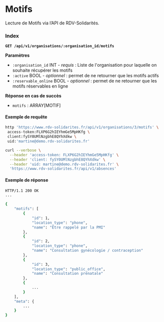 # Motifs

Lecture de Motifs via l’API de RDV-Solidarités.

### Index

**`GET /api/v1/organisations/:organisation_id/motifs`**

**Paramètres**

* `:organisation_id` INT - _requis_ : Liste de l'organisation pour laquelle on souhaite récupérer les motifs
* `:active` BOOL - _optionnel_ : permet de ne retourner que les motifs actifs
* `:reservable_online` BOOL - _optionnel_ : permet de ne retourner que les motifs réservables en ligne

**Réponse en cas de succès**

* `motifs` : ARRAY\[MOTIF\]

#### Exemple de requête

```bash
http 'https://www.rdv-solidarites.fr/api/v1/organisations/3/motifs' \
 access-token:FLXP6G2hIEYhmGe5MpHKfg \
 client:fySY0UMlNzgbhE8QYhXdkw \
 uid:'martine@demo.rdv-solidarites.fr'
```

```bash
curl --verbose \
  --header 'access-token: FLXP6G2hIEYhmGe5MpHKfg' \
  --header 'client: fySY0UMlNzgbhE8QYhXdkw' \
  --header 'uid: martine@demo.rdv-solidarites.fr' \
  'https://www.rdv-solidarites.fr/api/v1/absences'
```

#### Exemple de réponse

```bash
HTTP/1.1 200 OK
...

{
    "motifs": [
        {
            "id": 1,
            "location_type": "phone",
            "name": "Être rappelé par la PMI"
        },
        {
            "id": 2,
            "location_type": "phone",
            "name": "Consultation gynécologie / contraception"
        },
        {
            "id": 3,
            "location_type": "public_office",
            "name": "Consultation prénatale"
        },
        {
            ...
        }
    ],
    "meta": {
        ...
    }
}
```

### 

